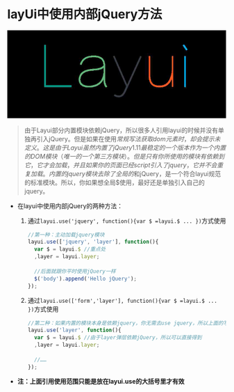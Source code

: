 # layUi中使用内部jQuery方法

![](images/01.jpg)

> ​	由于Layui部分内置模块依赖jQuery，所以很多人引用layui的时候并没有单独再引入jQuery。但是如果在使用$常规写法获取dom元素时，却会提示未定义。这是由于Layui虽然内置了jQuery1.11最稳定的一个版本作为一个内置的DOM模块（唯一的一个第三方模块）。但是只有你所使用的模块有依赖到它，它才会加载，并且如果你的页面已经script引入了jquery，它并不会重复加载。内置的jquery模块去除了全局的$和jQuery，是一个符合layui规范的标准模块。所以，你如果想全局$使用，最好还是单独引入自己的jquery。
>

- 在layui中使用内部jQuery的两种方法：

  1. 通过`layui.use('jquery', function(){var $ =layui.$ ... })`方式使用

     ```js
     //第一种：主动加载jquery模块
     layui.use(['jquery', 'layer'], function(){ 
       var $ = layui.$ //重点处
       ,layer = layui.layer;
       
       //后面就跟你平时使用jQuery一样
       $('body').append('Hello jQuery');
     });
     ```

  2. 通过`layui.use(['form','layer'], function(){var $ =layui.$ ... })`方式使用

     ```js
     //第二种：如果内置的模块本身是依赖jquery，你无需去use jquery，所以上面的写法其实可以是：
     layui.use('layer', function(){ 
       var $ = layui.$ //由于layer弹层依赖jQuery，所以可以直接得到
       ,layer = layui.layer;
      
       //……
     });
     ```

- **注：上面引用使用范围只能是放在layui.use的大括号里才有效**